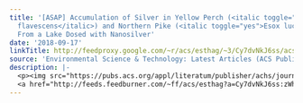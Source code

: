 ```yaml
---
title: '[ASAP] Accumulation of Silver in Yellow Perch (<italic toggle="yes">Perca
  flavescens</italic>) and Northern Pike (<italic toggle="yes">Esox lucius</italic>)
  From a Lake Dosed with Nanosilver'
date: '2018-09-17'
linkTitle: http://feedproxy.google.com/~r/acs/esthag/~3/Cy7dvNkJ6ss/acs.est.8b03146
source: 'Environmental Science & Technology: Latest Articles (ACS Publications)'
description: |-
  <p><img src="https://pubs.acs.org/appl/literatum/publisher/achs/journals/content/esthag/0/esthag.ahead-of-print/acs.est.8b03146/20180915/images/medium/es-2018-03146t_0005.gif" alt="TOC Graphic"/></p><div><cite>Environmental Science & Technology</cite></div><div>DOI: 10.1021/acs.est.8b03146</div><div class="feedflare">
  <a href="http://feeds.feedburner.com/~ff/acs/esthag?a=Cy7dvNkJ6ss:zWh7Z6URx-w:yIl2AUoC8zA"><img src="http://feeds.feedburner.com/~ff/acs/esthag?d=yIl2AUoC8zA" border="0"></img></a>
---
```

